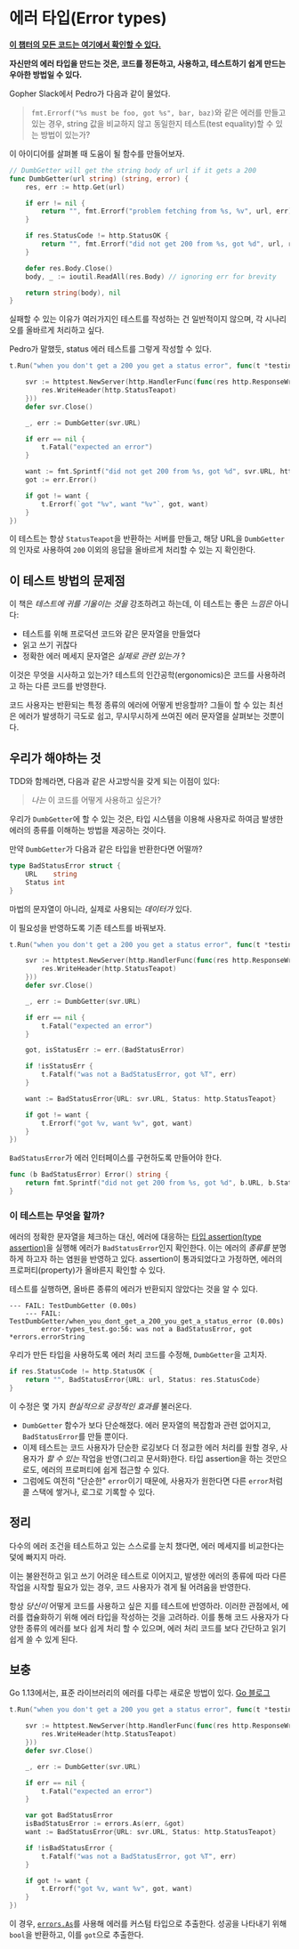 # 에러 타입(Error types)

**[이 챕터의 모든 코드는 여기에서 확인할 수 있다.](https://github.com/MiryangJung/learn-go-with-tests-ko/tree/master/q-and-a/error-types)**

**자신만의 에러 타입을 만드는 것은, 코드를 정돈하고, 사용하고, 테스트하기 쉽게 만드는 우아한 방법일 수 있다.**

Gopher Slack에서 Pedro가 다음과 같이 물었다.

> `fmt.Errorf("%s must be foo, got %s", bar, baz)`와 같은 에러를 만들고 있는 경우, string 값을 비교하지 않고 동일한지 테스트(test equality)할 수 있는 방법이 있는가?

이 아이디어를 살펴볼 때 도움이 될 함수를 만들어보자.

```go
// DumbGetter will get the string body of url if it gets a 200
func DumbGetter(url string) (string, error) {
	res, err := http.Get(url)

	if err != nil {
		return "", fmt.Errorf("problem fetching from %s, %v", url, err)
	}

	if res.StatusCode != http.StatusOK {
		return "", fmt.Errorf("did not get 200 from %s, got %d", url, res.StatusCode)
	}

	defer res.Body.Close()
	body, _ := ioutil.ReadAll(res.Body) // ignoring err for brevity

	return string(body), nil
}
```

실패할 수 있는 이유가 여러가지인 테스트를 작성하는 건 일반적이지 않으며, 각 시나리오를 올바르게 처리하고 싶다.

Pedro가 말했듯, status 에러 테스트를 그렇게 작성할 수 있다.

```go
t.Run("when you don't get a 200 you get a status error", func(t *testing.T) {

	svr := httptest.NewServer(http.HandlerFunc(func(res http.ResponseWriter, req *http.Request) {
		res.WriteHeader(http.StatusTeapot)
	}))
	defer svr.Close()

	_, err := DumbGetter(svr.URL)

	if err == nil {
		t.Fatal("expected an error")
	}

	want := fmt.Sprintf("did not get 200 from %s, got %d", svr.URL, http.StatusTeapot)
	got := err.Error()

	if got != want {
		t.Errorf(`got "%v", want "%v"`, got, want)
	}
})
```

이 테스트는 항상 `StatusTeapot`을 반환하는 서버를 만들고, 해당 URL을 `DumbGetter`의 인자로 사용하여 `200` 이외의 응답을 올바르게 처리할 수 있는 지 확인한다.

## 이 테스트 방법의 문제점

이 책은 *테스트에 귀를 기울이는 것을* 강조하려고 하는데, 이 테스트는 좋은 *느낌은* 아니다:

- 테스트를 위해 프로덕션 코드와 같은 문자열을 만들었다
- 읽고 쓰기 귀찮다
- 정확한 에러 메세지 문자열은 *실제로 관련 있는가* ?

이것은 무엇을 시사하고 있는가? 테스트의 인간공학(ergonomics)은 코드를 사용하려고 하는 다른 코드를 반영한다.

코드 사용자는 반환되는 특정 종류의 에러에 어떻게 반응할까? 그들이 할 수 있는 최선은 에러가 발생하기 극도로 쉽고, 무시무시하게 쓰여진 에러 문자열을 살펴보는 것뿐이다.

## 우리가 해야하는 것

TDD와 함께라면, 다음과 같은 사고방식을 갖게 되는 이점이 있다:

> *나는* 이 코드를 어떻게 사용하고 싶은가?

우리가 `DumbGetter`에 할 수 있는 것은, 타입 시스템을 이용해 사용자로 하여금 발생한 에러의 종류를 이해하는 방법을 제공하는 것이다.

만약 `DumbGetter`가 다음과 같은 타입을 반환한다면 어떨까?

```go
type BadStatusError struct {
	URL    string
	Status int
}
```

마법의 문자열이 아니라, 실제로 사용되는 *데이터가* 있다.

이 필요성을 반영하도록 기존 테스트를 바꿔보자.

```go
t.Run("when you don't get a 200 you get a status error", func(t *testing.T) {

	svr := httptest.NewServer(http.HandlerFunc(func(res http.ResponseWriter, req *http.Request) {
		res.WriteHeader(http.StatusTeapot)
	}))
	defer svr.Close()

	_, err := DumbGetter(svr.URL)

	if err == nil {
		t.Fatal("expected an error")
	}

	got, isStatusErr := err.(BadStatusError)

	if !isStatusErr {
		t.Fatalf("was not a BadStatusError, got %T", err)
	}

	want := BadStatusError{URL: svr.URL, Status: http.StatusTeapot}

	if got != want {
		t.Errorf("got %v, want %v", got, want)
	}
})
```

`BadStatusError`가 에러 인터페이스를 구현하도록 만들어야 한다.

```go
func (b BadStatusError) Error() string {
    return fmt.Sprintf("did not get 200 from %s, got %d", b.URL, b.Status)
}
```

### 이 테스트는 무엇을 할까?

에러의 정확한 문자열을 체크하는 대신, 에러에 대응하는 [타입 assertion(type assertion)](https://tour.golang.org/methods/15)을 실행해 에러가 `BadStatusError`인지 확인한다. 이는 에러의 *종류를* 분명하게 하고자 하는 염원을 반영하고 있다. assertion이 통과되었다고 가정하면, 에러의 프로퍼티(property)가 올바른지 확인할 수 있다.

테스트를 실행하면, 올바른 종류의 에러가 반환되지 않았다는 것을 알 수 있다.

```
--- FAIL: TestDumbGetter (0.00s)
    --- FAIL: TestDumbGetter/when_you_dont_get_a_200_you_get_a_status_error (0.00s)
    	error-types_test.go:56: was not a BadStatusError, got *errors.errorString
```

우리가 만든 타입을 사용하도록 에러 처리 코드를 수정해, `DumbGetter`을 고치자.

```go
if res.StatusCode != http.StatusOK {
    return "", BadStatusError{URL: url, Status: res.StatusCode}
}
```

이 수정은 몇 가지 *현실적으로 긍정적인 효과를* 불러온다.

- `DumbGetter` 함수가 보다 단순해졌다. 에러 문자열의 복잡함과 관련 없어지고, `BadStatusError`를 만들 뿐이다.
- 이제 테스트는 코드 사용자가 단순한 로깅보다 더 정교한 에러 처리를 원할 경우, 사용자가 *할 수 있는* 작업을 반영(그리고 문서화)한다. 타입 assertion을 하는 것만으로도, 에러의 프로퍼티에 쉽게 접근할 수 있다.
- 그럼에도 여전히 "단순한" `error`이기 때문에, 사용자가 원한다면 다른 `error`처럼 콜 스택에 쌓거나, 로그로 기록할 수 있다.

## 정리

다수의 에러 조건을 테스트하고 있는 스스로를 눈치 챘다면, 에러 메세지를 비교한다는 덫에 빠지지 마라.

이는 불완전하고 읽고 쓰기 어려운 테스트로 이어지고, 발생한 에러의 종류에 따라 다른 작업을 시작할 필요가 있는 경우, 코드 사용자가 겪게 될 어려움을 반영한다.

항상 *당신이* 어떻게 코드를 사용하고 싶은 지를 테스트에 반영하라. 이러한 관점에서, 에러를 캡슐화하기 위해 에러 타입을 작성하는 것을 고려하라. 이를 통해 코드 사용자가 다양한 종류의 에러를 보다 쉽게 처리 할 수 있으며, 에러 처리 코드를 보다 간단하고 읽기 쉽게 쓸 수 있게 된다.

## 보충

Go 1.13에서는, 표준 라이브러리의 에러를 다루는 새로운 방법이 있다. [Go 블로그](https://blog.golang.org/go1.13-errors)

```go
t.Run("when you don't get a 200 you get a status error", func(t *testing.T) {

    svr := httptest.NewServer(http.HandlerFunc(func(res http.ResponseWriter, req *http.Request) {
        res.WriteHeader(http.StatusTeapot)
    }))
    defer svr.Close()

    _, err := DumbGetter(svr.URL)

    if err == nil {
        t.Fatal("expected an error")
    }

    var got BadStatusError
    isBadStatusError := errors.As(err, &got)
    want := BadStatusError{URL: svr.URL, Status: http.StatusTeapot}

    if !isBadStatusError {
        t.Fatalf("was not a BadStatusError, got %T", err)
    }

    if got != want {
        t.Errorf("got %v, want %v", got, want)
    }
})
```

이 경우, [`errors.As`](https://golang.org/pkg/errors/#example_As)를 사용해 에러를 커스텀 타입으로 추출한다. 성공을 나타내기 위해 `bool`을 반환하고, 이를 `got`으로 추출한다.

